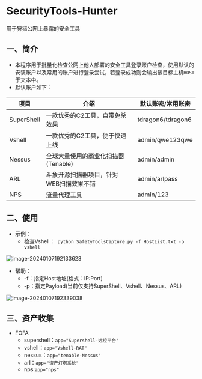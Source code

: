 # SecurityTools-Hunter

用于狩猎公网上暴露的安全工具


## 一、简介

- 本程序用于批量化检查公网上他人部署的安全工具登录账户检查，使用默认的安装账户以及常用的账户进行登录尝试，若登录成功则会输出该目标主机`HOST`于文本中。
- 默认账户如下：

| 项目       | 介绍                                    | 默认账密/常用账密 |
| ---------- | --------------------------------------- | ----------------- |
| SuperShell | 一款优秀的C2工具，自带免杀效果          | tdragon6/tdragon6 |
| Vshell     | 一款优秀的C2工具，便于快速上线          | admin/qwe123qwe   |
| Nessus     | 全球大量使用的商业化扫描器(Tenable)     | admin/admin       |
| ARL        | 斗象开源扫描器项目，针对WEB扫描效果不错 | admin/arlpass     |
| NPS        | 流量代理工具                            | admin/123         |

## 二、使用

- 示例：
  - 检查Vshell：` python SafetyToolsCapture.py -f HostList.txt -p vshell`

![image-20240107192133623](https://s2.loli.net/2024/01/07/rgqR3sbm94UxnJN.png)

- 帮助：
  - -f：指定Host地址(格式：IP:Port)
  - -p：指定Payload(当前仅支持SuperShell、Vshell、Nessus、ARL)

![image-20240107192339038](https://s2.loli.net/2024/01/07/iSuPOfzwvnENDae.png)

## 三、资产收集

- FOFA
  - supershell：`app="Supershell-远控平台"`
  - vshell：`app="Vshell-RAT"`
  - nessus：`app="tenable-Nessus"`
  - arl：`app="资产灯塔系统"`
  - nps:`app="nps"`
